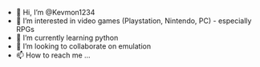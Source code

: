 - 👋 Hi, I’m @Kevmon1234
- 👀 I’m interested in video games (Playstation, Nintendo, PC) - especially RPGs
- 🌱 I’m currently learning python
- 💞️ I’m looking to collaborate on emulation
- 📫 How to reach me ...

<!---
Kevmon1234/Kevmon1234 is a ✨ special ✨ repository because its `README.md` (this file) appears on your GitHub profile.
You can click the Preview link to take a look at your changes.
--->
